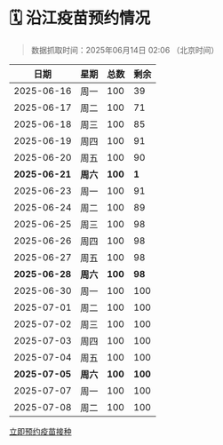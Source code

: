 # 🗓️ 沿江疫苗预约情况

> 数据抓取时间：2025年06月14日 02:06 （北京时间）

| 日期 | 星期 | 总数 | 剩余 |
|------|------|------|------|
| 2025-06-16 | 周一 | 100 | 39 |
| 2025-06-17 | 周二 | 100 | 71 |
| 2025-06-18 | 周三 | 100 | 85 |
| 2025-06-19 | 周四 | 100 | 91 |
| 2025-06-20 | 周五 | 100 | 90 |
| **2025-06-21** | **周六** | **100** | **1** |
| 2025-06-23 | 周一 | 100 | 91 |
| 2025-06-24 | 周二 | 100 | 89 |
| 2025-06-25 | 周三 | 100 | 98 |
| 2025-06-26 | 周四 | 100 | 98 |
| 2025-06-27 | 周五 | 100 | 98 |
| **2025-06-28** | **周六** | **100** | **98** |
| 2025-06-30 | 周一 | 100 | 100 |
| 2025-07-01 | 周二 | 100 | 100 |
| 2025-07-02 | 周三 | 100 | 100 |
| 2025-07-03 | 周四 | 100 | 100 |
| 2025-07-04 | 周五 | 100 | 100 |
| **2025-07-05** | **周六** | **100** | **100** |
| 2025-07-07 | 周一 | 100 | 100 |
| 2025-07-08 | 周二 | 100 | 100 |


<div class="button-container">
<a class="btn" href="http://yfzweb.ishequ.net/#/login" target="_blank">立即预约疫苗接种</a>
</div>
